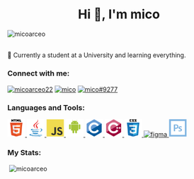 <h1 align="center">Hi 👋, I'm mico</h1>
<p align="left"> <img src="https://komarev.com/ghpvc/?username=micoarceo&label=Profile%20views&color=0e75b6&style=flat" alt="micoarceo" /> </p>
<br> 🌱 Currently a student at a University and learning everything.


<h3 align="left">Connect with me:</h3>
<p align="left">
<a href="https://twitter.com/micoarceo22" target="blank"><img align="center" src="https://cdn.jsdelivr.net/npm/simple-icons@3.0.1/icons/twitter.svg" alt="micoarceo22" height="30" width="40" /></a>
<a href="https://www.youtube.com/channel/UCH80ep2y_uquyd1japK08ng" target="blank"><img align="center" src="https://cdn.jsdelivr.net/npm/simple-icons@3.0.1/icons/youtube.svg" alt="mico" height="30" width="40" /></a>
<a href="none-yet" target="blank"><img align="center" src="https://cdn.jsdelivr.net/npm/simple-icons@3.0.1/icons/discord.svg" alt="mico#9277" height="30" width="40" /></a>
</p>

<h3 align="left">Languages and Tools:</h3>
<p align="left"> <a href="https://www.w3.org/html/" target="_blank"> 
<img src="https://raw.githubusercontent.com/devicons/devicon/master/icons/html5/html5-original-wordmark.svg" alt="html5" width="40" height="40"/> </a> 
<a href="https://www.java.com" target="_blank"> <img src="https://raw.githubusercontent.com/devicons/devicon/master/icons/java/java-original.svg" alt="java" width="40" height="40"/> </a> <a href="https://developer.mozilla.org/en-US/docs/Web/JavaScript" target="_blank"> <img src="https://raw.githubusercontent.com/devicons/devicon/master/icons/javascript/javascript-original.svg" alt="javascript" width="40" height="40"/> </a><a href="https://developer.android.com" target="_blank"> <img src="https://raw.githubusercontent.com/devicons/devicon/master/icons/android/android-original-wordmark.svg" alt="android" width="40" height="40"/> </a> <a href="https://www.cprogramming.com/" target="_blank"> <img src="https://raw.githubusercontent.com/devicons/devicon/master/icons/c/c-original.svg" alt="c" width="40" height="40"/> </a> <a href="https://www.w3schools.com/cpp/" target="_blank"> <img src="https://raw.githubusercontent.com/devicons/devicon/master/icons/cplusplus/cplusplus-original.svg" alt="cplusplus" width="40" height="40"/> </a> <a href="https://www.w3schools.com/css/" target="_blank"> <img src="https://raw.githubusercontent.com/devicons/devicon/master/icons/css3/css3-original-wordmark.svg" alt="css3" width="40" height="40"/> </a> <a href="https://www.figma.com/" target="_blank"> <img src="https://www.vectorlogo.zone/logos/figma/figma-icon.svg" alt="figma" width="40" height="40"/> </a> <a href="https://www.photoshop.com/en" target="_blank"> <img src="https://raw.githubusercontent.com/devicons/devicon/master/icons/photoshop/photoshop-line.svg" alt="photoshop" width="40" height="40"/> </a> </p>
<h3 align="left">My Stats:</h3>
<p>&nbsp;<img align="center" src="https://github-readme-stats.vercel.app/api?username=micoarceo&show_icons=true&locale=en" alt="micoarceo" /></p>
